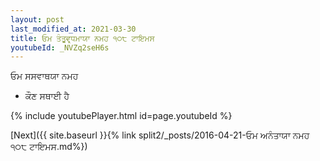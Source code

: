 ```yaml
---
layout: post
last_modified_at: 2021-03-30
title: ਓਮ ਤੰਤੂਵਰ੍ਧਮਾਯਾ ਨਮਹ ੧੦੮ ਟਾਇਮਸ
youtubeId: _NVZq2seH6s
---
```

 
 
 ਓਮ ਸਸਵਾਥਯਾ ਨਮਹ  
 
 -  ਕੌਣ ਸਥਾਈ ਹੈ 
 
  
 
  
 
 
 
 
 
 


{% include youtubePlayer.html id=page.youtubeId %}
 
[Next]({{ site.baseurl }}{% link  split2/_posts/2016-04-21-ਓਮ ਅਨੰਤਾਯਾ ਨਮਹ ੧੦੮ ਟਾਇਮਸ.md%})
 
